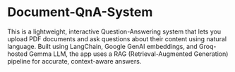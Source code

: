 # Document-QnA-System
This is a lightweight, interactive Question-Answering system that lets you upload PDF documents and ask questions about their content using natural language. Built using LangChain, Google GenAI embeddings, and Groq-hosted Gemma LLM, the app uses a RAG (Retrieval-Augmented Generation) pipeline for accurate, context-aware answers. 

